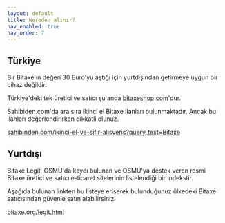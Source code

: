 ```yaml
---
layout: default
title: Nereden alınır?
nav_enabled: true
nav_order: 7
---
```


## Türkiye

Bir Bitaxe'ın değeri 30 Euro'yu aştığı için yurtdışından getirmeye uygun bir cihaz değildir.

Türkiye'deki tek üretici ve satıcı şu anda [bitaxeshop.com](https://bitaxeshop.com)'dur.

Sahibiden.com'da ara sıra ikinci el Bitaxe ilanları bulunmaktadır. Ancak bu ilanları değerlendirirken dikkatli olunuz.

[sahibinden.com/ikinci-el-ve-sifir-alisveris?query_text=Bitaxe](https://www.sahibinden.com/ikinci-el-ve-sifir-alisveris?query_text=Bitaxe)

## Yurtdışı

Bitaxe Legit, OSMU'da kaydı bulunan ve OSMU'ya destek veren resmi Bitaxe üretici ve satıcı e-ticaret sitelerinin listelendiği bir indekstir.

Aşağıda bulunan linkten bu listeye erişerek bulunduğunuz ülkedeki Bitaxe satıcısından güvenle satın alabilirsiniz.

[bitaxe.org/legit.html](https://bitaxe.org/legit.html)

